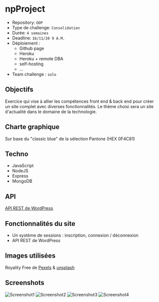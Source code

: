 # npProject

- Repository: `OOP`
- Type de challenge:  `Consolidation`
- Durée: `4 semaines`
- Deadline: `16/11/20 9 A.M.`
- Déploiement :
	- Github page
	- Heroku
	- Heroku + remote DBA
	- self-hosting
	- ...
- Team challenge :  `solo`

## Objectifs
Exercice qui vise à allier les compétences front end & back end pour créer un site complet avec diverses fonctionnalités. Le thème choisi sera un site d'actualité dans le domaine de la technologie. 

## Charte graphique

Sur base du "classic blue" de la sélection Pantone (HEX 0F4C81)

## Techno

* JavaScript
* NodeJS
* Express
* MongoDB

## API

[API REST de WordPress](https://kinsta.com/fr/blog/api-rest-wordpress/)

## Fonctionnalités du site

* Un système de sessions : inscription, connexion / déconnexion
* API REST de WordPress

## Images utilisées

Royality Free de [Pexels](https://www.pexels.com/) & [unsplash](https://unsplash.com/images/stock/royalty-free)

## Screenshots

![Screenshot1](https://cdn.discordapp.com/attachments/737683445970370610/777646817890009088/landing.png)
![Screenshot2](https://cdn.discordapp.com/attachments/737683445970370610/777646846872649748/login.png)
![Screenshot3](https://cdn.discordapp.com/attachments/737683445970370610/777646851008364624/register.png)
![Screenshot4](https://cdn.discordapp.com/attachments/737683445970370610/777646860394692608/main_news.png)
